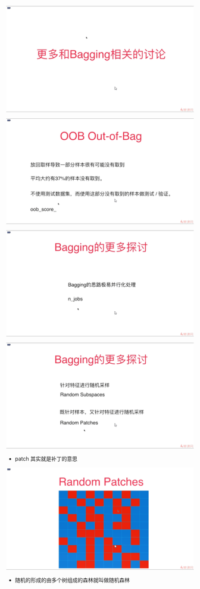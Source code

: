 ![1572876872680](assets/1572876872680.png)

![1572877177059](assets/1572877177059.png)

![1572877760759](assets/1572877760759.png)

![1572878171261](assets/1572878171261.png)

- patch 其实就是补丁的意思

![1572878295645](assets/1572878295645.png)

- 随机的形成的由多个树组成的森林就叫做随机森林